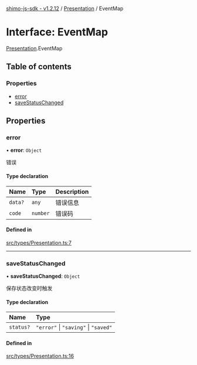 [shimo-js-sdk - v1.2.12](/README.md) / [Presentation](/modules/Presentation.md) / EventMap

# Interface: EventMap

[Presentation](/modules/Presentation.md).EventMap

## Table of contents

### Properties

- [error](/interfaces/Presentation.EventMap.md#error)
- [saveStatusChanged](/interfaces/Presentation.EventMap.md#savestatuschanged)

## Properties

### error

• **error**: `Object`

错误

#### Type declaration

| Name | Type | Description |
| :------ | :------ | :------ |
| `data?` | `any` | 错误信息 |
| `code` | `number` | 错误码 |

#### Defined in

[src/types/Presentation.ts:7](https://github.com/byte9527/shimo-js-sdk/blob/main/src/types/Presentation.ts#L7)

___

### saveStatusChanged

• **saveStatusChanged**: `Object`

保存状态改变时触发

#### Type declaration

| Name | Type |
| :------ | :------ |
| `status?` | ``"error"`` \| ``"saving"`` \| ``"saved"`` |

#### Defined in

[src/types/Presentation.ts:16](https://github.com/byte9527/shimo-js-sdk/blob/main/src/types/Presentation.ts#L16)
